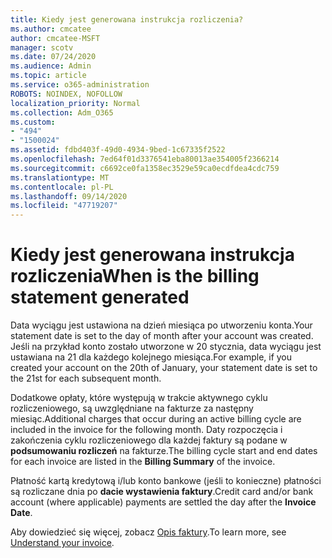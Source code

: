 ```yaml
---
title: Kiedy jest generowana instrukcja rozliczenia?
ms.author: cmcatee
author: cmcatee-MSFT
manager: scotv
ms.date: 07/24/2020
ms.audience: Admin
ms.topic: article
ms.service: o365-administration
ROBOTS: NOINDEX, NOFOLLOW
localization_priority: Normal
ms.collection: Adm_O365
ms.custom:
- "494"
- "1500024"
ms.assetid: fdbd403f-49d0-4934-9bed-1c67335f2522
ms.openlocfilehash: 7ed64f01d3376541eba80013ae354005f2366214
ms.sourcegitcommit: c6692ce0fa1358ec3529e59ca0ecdfdea4cdc759
ms.translationtype: MT
ms.contentlocale: pl-PL
ms.lasthandoff: 09/14/2020
ms.locfileid: "47719207"
---
```

# <a name="when-is-the-billing-statement-generated"></a><span data-ttu-id="65fe2-102">Kiedy jest generowana instrukcja rozliczenia</span><span class="sxs-lookup"><span data-stu-id="65fe2-102">When is the billing statement generated</span></span>

<span data-ttu-id="65fe2-103">Data wyciągu jest ustawiona na dzień miesiąca po utworzeniu konta.</span><span class="sxs-lookup"><span data-stu-id="65fe2-103">Your statement date is set to the day of month after your account was created.</span></span> <span data-ttu-id="65fe2-104">Jeśli na przykład konto zostało utworzone w 20 stycznia, data wyciągu jest ustawiana na 21 dla każdego kolejnego miesiąca.</span><span class="sxs-lookup"><span data-stu-id="65fe2-104">For example, if you created your account on the 20th of January, your statement date is set to the 21st for each subsequent month.</span></span>

<span data-ttu-id="65fe2-105">Dodatkowe opłaty, które występują w trakcie aktywnego cyklu rozliczeniowego, są uwzględniane na fakturze za następny miesiąc.</span><span class="sxs-lookup"><span data-stu-id="65fe2-105">Additional charges that occur during an active billing cycle are included in the invoice for the following month.</span></span> <span data-ttu-id="65fe2-106">Daty rozpoczęcia i zakończenia cyklu rozliczeniowego dla każdej faktury są podane w **podsumowaniu rozliczeń** na fakturze.</span><span class="sxs-lookup"><span data-stu-id="65fe2-106">The billing cycle start and end dates for each invoice are listed in the **Billing Summary** of the invoice.</span></span>

<span data-ttu-id="65fe2-107">Płatność kartą kredytową i/lub konto bankowe (jeśli to konieczne) płatności są rozliczane dnia po **dacie wystawienia faktury**.</span><span class="sxs-lookup"><span data-stu-id="65fe2-107">Credit card and/or bank account (where applicable) payments are settled the day after the **Invoice Date**.</span></span>
  
<span data-ttu-id="65fe2-108">Aby dowiedzieć się więcej, zobacz [Opis faktury](https://docs.microsoft.com/microsoft-365/commerce/billing-and-payments/understand-your-invoice2).</span><span class="sxs-lookup"><span data-stu-id="65fe2-108">To learn more, see [Understand your invoice](https://docs.microsoft.com/microsoft-365/commerce/billing-and-payments/understand-your-invoice2).</span></span>